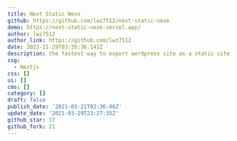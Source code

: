 ```yaml
---
title: Next Static Neve
github: https://github.com/lwz7512/next-static-neve
demo: https://next-static-neve.vercel.app/
author: lwz7512
author_link: https://github.com/lwz7512
date: 2023-11-29T03:35:36.141Z
description: the fastest way to export wordpress site as a static site
ssg:
  - Nextjs
css: []
ui: []
cms: []
category: []
draft: false
publish_date: '2021-03-21T02:36:46Z'
update_date: '2021-03-29T23:27:35Z'
github_star: 17
github_fork: 21
---
```

